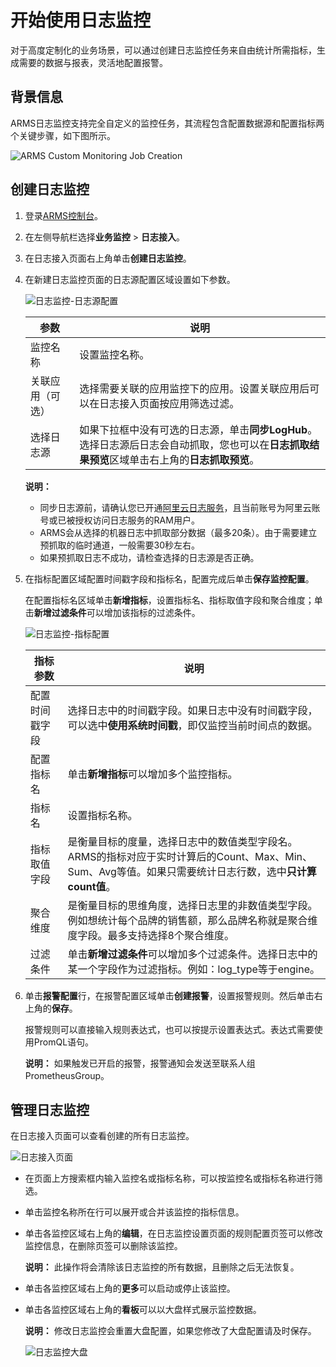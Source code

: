 # 开始使用日志监控

对于高度定制化的业务场景，可以通过创建日志监控任务来自由统计所需指标，生成需要的数据与报表，灵活地配置报警。

## 背景信息

ARMS日志监控支持完全自定义的监控任务，其流程包含配置数据源和配置指标两个关键步骤，如下图所示。

![ARMS Custom Monitoring Job Creation](../images/p44527.png "日志监控任务的创建流程")

## 创建日志监控

1.  登录[ARMS控制台](https://arms.console.aliyun.com/#/home)。
2.  在左侧导航栏选择**业务监控** \> **日志接入**。
3.  在日志接入页面右上角单击**创建日志监控**。
4.  在新建日志监控页面的日志源配置区域设置如下参数。

    ![日志监控-日志源配置](https://static-aliyun-doc.oss-accelerate.aliyuncs.com/assets/img/zh-CN/8116896061/p187413.png)

    |参数|说明|
    |--|--|
    |监控名称|设置监控名称。|
    |关联应用（可选）|选择需要关联的应用监控下的应用。设置关联应用后可以在日志接入页面按应用筛选过滤。|
    |选择日志源|如果下拉框中没有可选的日志源，单击**同步LogHub**。选择日志源后日志会自动抓取，您也可以在**日志抓取结果预览**区域单击右上角的**日志抓取预览**。 |

    **说明：**

    -   同步日志源前，请确认您已开通[阿里云日志服务](https://www.aliyun.com/product/sls?spm=a2c4g.11186623.2.11.102f5facwFucs7)，且当前账号为阿里云账号或已被授权访问日志服务的RAM用户。
    -   ARMS会从选择的机器日志中抓取部分数据（最多20条）。由于需要建立预抓取的临时通道，一般需要30秒左右。
    -   如果预抓取日志不成功，请检查选择的日志源是否正确。
5.  在指标配置区域配置时间戳字段和指标名，配置完成后单击**保存监控配置**。

    在配置指标名区域单击**新增指标**，设置指标名、指标取值字段和聚合维度；单击**新增过滤条件**可以增加该指标的过滤条件。

    ![日志监控-指标配置](https://static-aliyun-doc.oss-accelerate.aliyuncs.com/assets/img/zh-CN/8116896061/p187417.png)

    |指标参数|说明|
    |----|--|
    |配置时间戳字段|选择日志中的时间戳字段。如果日志中没有时间戳字段，可以选中**使用系统时间戳**，即仅监控当前时间点的数据。|
    |配置指标名|单击**新增指标**可以增加多个监控指标。|
    |指标名|设置指标名称。|
    |指标取值字段|是衡量目标的度量，选择日志中的数值类型字段名。ARMS的指标对应于实时计算后的Count、Max、Min、Sum、Avg等值。如果只需要统计日志行数，选中**只计算count值**。|
    |聚合维度|是衡量目标的思维角度，选择日志里的非数值类型字段。例如想统计每个品牌的销售额，那么品牌名称就是聚合维度字段。最多支持选择8个聚合维度。|
    |过滤条件|单击**新增过滤条件**可以增加多个过滤条件。选择日志中的某一个字段作为过滤指标。例如：log\_type等于engine。 |

6.  单击**报警配置**行，在报警配置区域单击**创建报警**，设置报警规则。然后单击右上角的**保存**。

    报警规则可以直接输入规则表达式，也可以按提示设置表达式。表达式需要使用PromQL语句。

    **说明：** 如果触发已开启的报警，报警通知会发送至联系人组PrometheusGroup。


## 管理日志监控

在日志接入页面可以查看创建的所有日志监控。

![日志接入页面](https://static-aliyun-doc.oss-accelerate.aliyuncs.com/assets/img/zh-CN/8116896061/p187708.png)

-   在页面上方搜索框内输入监控名或指标名称，可以按监控名或指标名称进行筛选。
-   单击监控名称所在行可以展开或合并该监控的指标信息。
-   单击各监控区域右上角的**编辑**，在日志监控设置页面的规则配置页签可以修改监控信息，在删除页签可以删除该监控。

    **说明：** 此操作将会清除该日志监控的所有数据，且删除之后无法恢复。

-   单击各监控区域右上角的**更多**可以启动或停止该监控。
-   单击各监控区域右上角的**看板**可以以大盘样式展示监控数据。

    **说明：** 修改日志监控会重置大盘配置，如果您修改了大盘配置请及时保存。

    ![日志监控大盘](https://static-aliyun-doc.oss-accelerate.aliyuncs.com/assets/img/zh-CN/8116896061/p187383.png)


